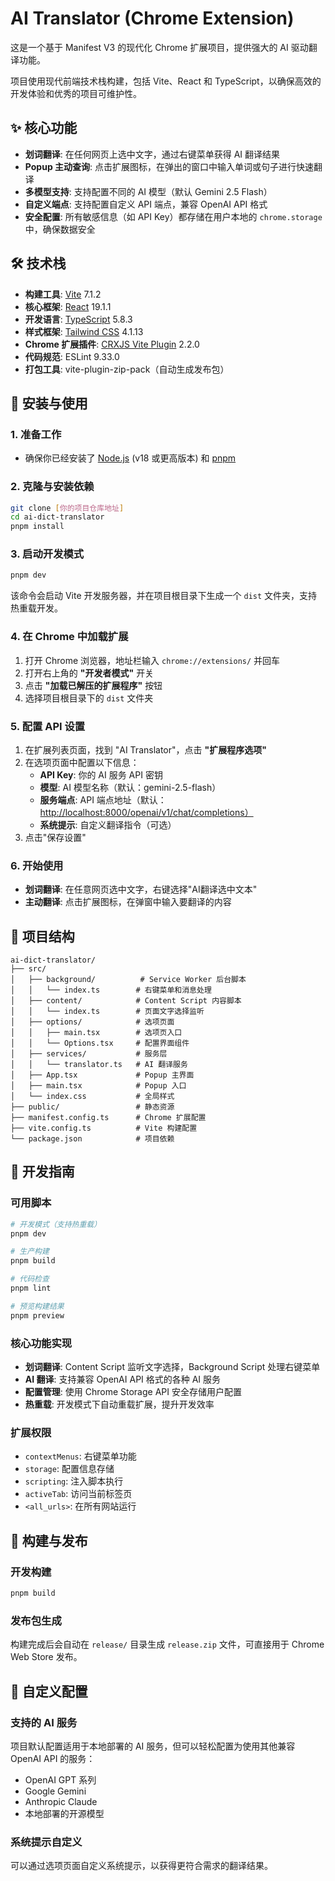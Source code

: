 # AI Translator (Chrome Extension)

这是一个基于 Manifest V3 的现代化 Chrome 扩展项目，提供强大的 AI 驱动翻译功能。

项目使用现代前端技术栈构建，包括 Vite、React 和 TypeScript，以确保高效的开发体验和优秀的项目可维护性。

## ✨ 核心功能

- **划词翻译**: 在任何网页上选中文字，通过右键菜单获得 AI 翻译结果
- **Popup 主动查询**: 点击扩展图标，在弹出的窗口中输入单词或句子进行快速翻译
- **多模型支持**: 支持配置不同的 AI 模型（默认 Gemini 2.5 Flash）
- **自定义端点**: 支持配置自定义 API 端点，兼容 OpenAI API 格式
- **安全配置**: 所有敏感信息（如 API Key）都存储在用户本地的 `chrome.storage` 中，确保数据安全

## 🛠️ 技术栈

- **构建工具**: [Vite](https://vitejs.dev/) 7.1.2
- **核心框架**: [React](https://react.dev/) 19.1.1
- **开发语言**: [TypeScript](https://www.typescriptlang.org/) 5.8.3
- **样式框架**: [Tailwind CSS](https://tailwindcss.com/) 4.1.13
- **Chrome 扩展插件**: [CRXJS Vite Plugin](https://crxjs.dev/vite-plugin) 2.2.0
- **代码规范**: ESLint 9.33.0
- **打包工具**: vite-plugin-zip-pack（自动生成发布包）

## 🚀 安装与使用

### 1. 准备工作

- 确保你已经安装了 [Node.js](https://nodejs.org/) (v18 或更高版本) 和 [pnpm](https://pnpm.io/)

### 2. 克隆与安装依赖

```bash
git clone [你的项目仓库地址]
cd ai-dict-translator
pnpm install
```

### 3. 启动开发模式

```bash
pnpm dev
```

该命令会启动 Vite 开发服务器，并在项目根目录下生成一个 `dist` 文件夹，支持热重载开发。

### 4. 在 Chrome 中加载扩展

1. 打开 Chrome 浏览器，地址栏输入 `chrome://extensions/` 并回车
2. 打开右上角的 **"开发者模式"** 开关
3. 点击 **"加载已解压的扩展程序"** 按钮
4. 选择项目根目录下的 `dist` 文件夹

### 5. 配置 API 设置

1. 在扩展列表页面，找到 "AI Translator"，点击 **"扩展程序选项"**
2. 在选项页面中配置以下信息：
   - **API Key**: 你的 AI 服务 API 密钥
   - **模型**: AI 模型名称（默认：gemini-2.5-flash）
   - **服务端点**: API 端点地址（默认：<http://localhost:8000/openai/v1/chat/completions）>
   - **系统提示**: 自定义翻译指令（可选）
3. 点击"保存设置"

### 6. 开始使用

- **划词翻译**: 在任意网页选中文字，右键选择"AI翻译选中文本"
- **主动翻译**: 点击扩展图标，在弹窗中输入要翻译的内容

## 📁 项目结构

```plaintext
ai-dict-translator/
├── src/
│   ├── background/          # Service Worker 后台脚本
│   │   └── index.ts        # 右键菜单和消息处理
│   ├── content/            # Content Script 内容脚本
│   │   └── index.ts        # 页面文字选择监听
│   ├── options/            # 选项页面
│   │   ├── main.tsx        # 选项页入口
│   │   └── Options.tsx     # 配置界面组件
│   ├── services/           # 服务层
│   │   └── translator.ts   # AI 翻译服务
│   ├── App.tsx             # Popup 主界面
│   ├── main.tsx            # Popup 入口
│   └── index.css           # 全局样式
├── public/                 # 静态资源
├── manifest.config.ts      # Chrome 扩展配置
├── vite.config.ts          # Vite 构建配置
└── package.json            # 项目依赖
```

## 🔧 开发指南

### 可用脚本

```bash
# 开发模式（支持热重载）
pnpm dev

# 生产构建
pnpm build

# 代码检查
pnpm lint

# 预览构建结果
pnpm preview
```

### 核心功能实现

- **划词翻译**: Content Script 监听文字选择，Background Script 处理右键菜单
- **AI 翻译**: 支持兼容 OpenAI API 格式的各种 AI 服务
- **配置管理**: 使用 Chrome Storage API 安全存储用户配置
- **热重载**: 开发模式下自动重载扩展，提升开发效率

### 扩展权限

- `contextMenus`: 右键菜单功能
- `storage`: 配置信息存储
- `scripting`: 注入脚本执行
- `activeTab`: 访问当前标签页
- `<all_urls>`: 在所有网站运行

## 🚀 构建与发布

### 开发构建

```bash
pnpm build
```

### 发布包生成

构建完成后会自动在 `release/` 目录生成 `release.zip` 文件，可直接用于 Chrome Web Store 发布。

## 🔧 自定义配置

### 支持的 AI 服务

项目默认配置适用于本地部署的 AI 服务，但可以轻松配置为使用其他兼容 OpenAI API 的服务：

- OpenAI GPT 系列
- Google Gemini
- Anthropic Claude
- 本地部署的开源模型

### 系统提示自定义

可以通过选项页面自定义系统提示，以获得更符合需求的翻译结果。

